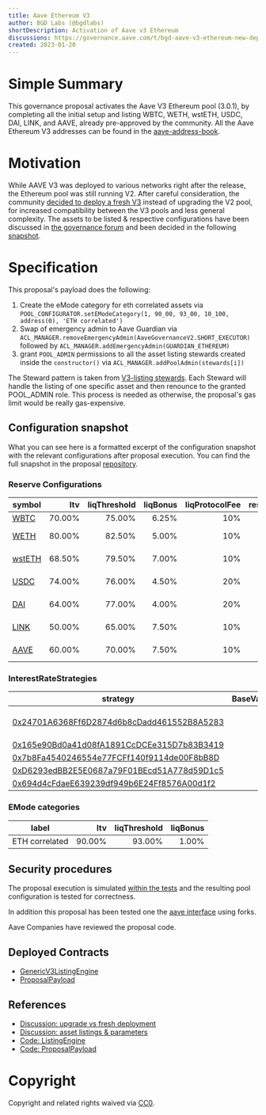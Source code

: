 ```yaml
---
title: Aave Ethereum V3
author: BGD Labs (@bgdlabs)
shortDescription: Activation of Aave v3 Ethereum
discussions: https://governance.aave.com/t/bgd-aave-v3-ethereum-new-deployment-vs-aave-v2-upgrade/9990/16
created: 2023-01-20
---
```


# Simple Summary

This governance proposal activates the Aave V3 Ethereum pool (3.0.1), by completing all the initial setup and listing WBTC, WETH, wstETH, USDC, DAI, LINK, and AAVE, already pre-approved by the community.
All the Aave Ethereum V3 addresses can be found in the [aave-address-book](https://github.com/bgd-labs/aave-address-book/blob/main/src/AaveV3Ethereum.sol).

# Motivation

While AAVE V3 was deployed to various networks right after the release, the Ethereum pool was still running V2.
After careful consideration, the community [decided to deploy a fresh V3](https://snapshot.org/#/aave.eth/proposal/0x584eb4e0f79e1d9dcdd99b3a0c831bfc3c654af3f8f619d5f68eae23cd9cb149) instead of upgrading the V2 pool, for increased compatibility between the V3 pools and less general complexity.
The assets to be listed & respective configurations have been discussed in [the governance forum](https://governance.aave.com/t/arc-aave-v3-ethereum-deployment-assets-and-configurations/10238) and been decided in the following [snapshot](https://snapshot.org/#/aave.eth/proposal/0xc31254fac1369090cea7c0105cbc6381b72189c038391996f855708ff2e0c02e).

# Specification

This proposal's payload does the following:

1. Create the eMode category for eth correlated assets via `POOL_CONFIGURATOR.setEModeCategory(1, 90_00, 93_00, 10_100, address(0), 'ETH correlated')`
2. Swap of emergency admin to Aave Guardian via `ACL_MANAGER.removeEmergencyAdmin(AaveGovernanceV2.SHORT_EXECUTOR)` followed by `ACL_MANAGER.addEmergencyAdmin(GUARDIAN_ETHEREUM)`
3. grant `POOL_ADMIN` permissions to all the asset listing stewards created inside the `constructor()` via `ACL_MANAGER.addPoolAdmin(stewards[i])`

The Steward pattern is taken from [V3-listing stewards](https://github.com/bgd-labs/aave-v3-listing-stewards/blob/feat/v3-ethereum-tests/src/contracts/common/StewardBase.sol#L8). Each Steward will handle the listing of one specific asset and then renounce to the granted POOL_ADMIN role. This process is needed as otherwise, the proposal's gas limit would be really gas-expensive.

## Configuration snapshot

What you can see here is a formatted excerpt of the configuration snapshot with the relevant configurations after proposal execution.
You can find the full snapshot in the proposal [repository](https://github.com/bgd-labs/aave-v3-ethereum-proposal/blob/main/reports/0x87870Bca3F3fD6335C3F4ce8392D69350B4fA4E2_post-stewards-aave-v3-ethereum.md).

### Reserve Configurations

| symbol                                                                                 |    ltv | liqThreshold | liqBonus | liqProtocolFee | reserveFactor | borrowingEnabled |          supplyCap |          borrowCap |  eModeCategory | isFlashloanable |
| -------------------------------------------------------------------------------------- | -----: | -----------: | -------: | -------------: | ------------: | ---------------: | -----------------: | -----------------: | -------------: | --------------- |
| [WBTC](https://etherscan.io/address/0x2260FAC5E5542a773Aa44fBCfeDf7C193bc2C599#code)   | 70.00% |       75.00% |    6.25% |            10% |           20% |             true |         43'000 BTC |         28'000 BTC |              - | true            |
| [WETH](https://etherscan.io/address/0xC02aaA39b223FE8D0A0e5C4F27eAD9083C756Cc2#code)   | 80.00% |       82.50% |    5.00% |            10% |           15% |             true |     1'800'000 WETH |     1'400'000 WETH | ETH correlated | true            |
| [wstETH](https://etherscan.io/address/0x7f39C581F595B53c5cb19bD0b3f8dA6c935E2Ca0#code) | 68.50% |       79.50% |    7.00% |            10% |           15% |             true |     200'000 wstETH |       3'000 wstETH | ETH correlated | true            |
| [USDC](https://etherscan.io/address/0xA0b86991c6218b36c1d19D4a2e9Eb0cE3606eB48#code)   | 74.00% |       76.00% |    4.50% |            20% |           10% |             true | 1'760'000'000 USDC | 1'580'000'000 USDC |              - | true            |
| [DAI](https://etherscan.io/address/0x6B175474E89094C44Da98b954EedeAC495271d0F#code)    | 64.00% |       77.00% |    4.00% |            20% |           10% |             true |    338'000'000 DAI |    271'000'000 DAI |              - | true            |
| [LINK](https://etherscan.io/address/0x514910771AF9Ca656af840dff83E8264EcF986CA#code)   | 50.00% |       65.00% |    7.50% |            10% |           20% |             true |    24'000'000 LINK |    13'000'000 LINK |              - | true            |
| [AAVE](https://etherscan.io/address/0x7Fc66500c84A76Ad7e9c93437bFc5Ac33E2DDaE9#code)   | 60.00% |       70.00% |    7.50% |            10% |            0% |            false |     1'850'000 AAVE |                  - |              - | false           |

### InterestRateStrategies

| strategy                                                                                                                   | BaseVariableBorrowRate | VariableRateSlope1 | VariableRateSlope2 | optimalUsageRatio | maxExcessUsageRatio | assets           |
| -------------------------------------------------------------------------------------------------------------------------- | ---------------------: | -----------------: | -----------------: | ----------------: | ------------------: | ---------------- |
| [0x24701A6368Ff6D2874d6b8cDadd461552B8A5283](https://etherscan.io/address/0x24701A6368Ff6D2874d6b8cDadd461552B8A5283#code) |                     0% |              7.00% |            300.00% |            45.00% |              55.00% | WBTC, LINK, AAVE |
| [0x165e90Bd0a41d08fA1891CcDCEe315D7b83B3419](https://etherscan.io/address/0x165e90Bd0a41d08fA1891CcDCEe315D7b83B3419#code) |                  1.00% |              4.80% |             80.00% |            80.00% |              20.00% | WETH             |
| [0x7b8Fa4540246554e77FCFf140f9114de00F8bB8D](https://etherscan.io/address/0x7b8Fa4540246554e77FCFf140f9114de00F8bB8D#code) |                  0.25% |              4.50% |             80.00% |            45.00% |              55.00% | wstETH           |
| [0xD6293edBB2E5E0687a79F01BEcd51A778d59D1c5](https://etherscan.io/address/0xD6293edBB2E5E0687a79F01BEcd51A778d59D1c5#code) |                     0% |              4.00% |             60.00% |            90.00% |              10.00% | USDC             |
| [0x694d4cFdaeE639239df949b6E24Ff8576A00d1f2](https://etherscan.io/address/0x694d4cFdaeE639239df949b6E24Ff8576A00d1f2#code) |                     0% |              4.00% |             75.00% |            80.00% |              20.00% | DAI              |

### EMode categories

| label          |    ltv | liqThreshold | liqBonus |
| -------------- | -----: | -----------: | -------: |
| ETH correlated | 90.00% |       93.00% |    1.00% |

## Security procedures

The proposal execution is simulated [within the tests](https://github.com/bgd-labs/aave-v3-ethereum-proposal/blob/main/tests/AaveV3EthereumActivation.t.sol) and the resulting pool configuration is tested for correctness.

In addition this proposal has been tested one the [aave interface](https://github.com/aave/interface) using forks.

Aave Companies have reviewed the proposal code.

## Deployed Contracts

- [GenericV3ListingEngine](https://etherscan.io/address/0xC51e6E38d406F98049622Ca54a6096a23826B426#code)
- [ProposalPayload](https://etherscan.io/address/0xaafe30517363036e10785dd6ba73de80eb582ba0#code)

## References

- [Discussion: upgrade vs fresh deployment](https://governance.aave.com/t/bgd-aave-v3-ethereum-new-deployment-vs-aave-v2-upgrade/9990)
- [Discussion: asset listings & parameters](https://governance.aave.com/t/arc-aave-v3-ethereum-deployment-assets-and-configurations/10238)
- [Code: ListingEngine](https://github.com/bgd-labs/aave-helpers/tree/master/src/v3-listing-engine)
- [Code: ProposalPayload](https://github.com/bgd-labs/aave-v3-ethereum-proposal)

# Copyright

Copyright and related rights waived via [CC0](https://creativecommons.org/publicdomain/zero/1.0/).
